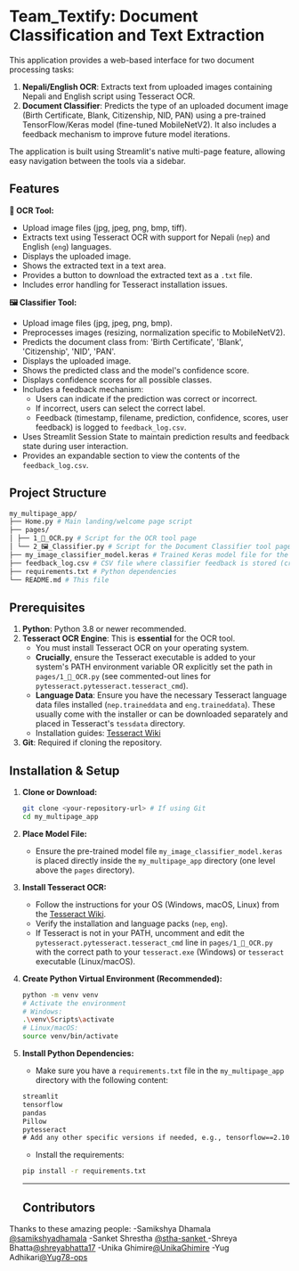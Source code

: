 # Team_Textify: Document Classification and Text Extraction

This application provides a web-based interface for two document processing tasks:
1.  **Nepali/English OCR**: Extracts text from uploaded images containing Nepali and English script using Tesseract OCR.
2.  **Document Classifier**: Predicts the type of an uploaded document image (Birth Certificate, Blank, Citizenship, NID, PAN) using a pre-trained TensorFlow/Keras model (fine-tuned MobileNetV2). It also includes a feedback mechanism to improve future model iterations.

The application is built using Streamlit's native multi-page feature, allowing easy navigation between the tools via a sidebar.

## Features

**📄 OCR Tool:**
*   Upload image files (jpg, jpeg, png, bmp, tiff).
*   Extracts text using Tesseract OCR with support for Nepali (`nep`) and English (`eng`) languages.
*   Displays the uploaded image.
*   Shows the extracted text in a text area.
*   Provides a button to download the extracted text as a `.txt` file.
*   Includes error handling for Tesseract installation issues.

**🖼️ Classifier Tool:**
*   Upload image files (jpg, jpeg, png, bmp).
*   Preprocesses images (resizing, normalization specific to MobileNetV2).
*   Predicts the document class from: 'Birth Certificate', 'Blank', 'Citizenship', 'NID', 'PAN'.
*   Displays the uploaded image.
*   Shows the predicted class and the model's confidence score.
*   Displays confidence scores for all possible classes.
*   Includes a feedback mechanism:
    *   Users can indicate if the prediction was correct or incorrect.
    *   If incorrect, users can select the correct label.
    *   Feedback (timestamp, filename, prediction, confidence, scores, user feedback) is logged to `feedback_log.csv`.
*   Uses Streamlit Session State to maintain prediction results and feedback state during user interaction.
*   Provides an expandable section to view the contents of the `feedback_log.csv`.

## Project Structure
``` bash
my_multipage_app/
├── Home.py # Main landing/welcome page script
├── pages/
│ ├── 1_📄_OCR.py # Script for the OCR tool page
│ └── 2_🖼️_Classifier.py # Script for the Document Classifier tool page
├── my_image_classifier_model.keras # Trained Keras model file for the classifier
├── feedback_log.csv # CSV file where classifier feedback is stored (created automatically)
├── requirements.txt # Python dependencies
└── README.md # This file
```

## Prerequisites

1.  **Python**: Python 3.8 or newer recommended.
2.  **Tesseract OCR Engine**: This is **essential** for the OCR tool.
    *   You must install Tesseract OCR on your operating system.
    *   **Crucially**, ensure the Tesseract executable is added to your system's PATH environment variable OR explicitly set the path in `pages/1_📄_OCR.py` (see commented-out lines for `pytesseract.pytesseract.tesseract_cmd`).
    *   **Language Data**: Ensure you have the necessary Tesseract language data files installed (`nep.traineddata` and `eng.traineddata`). These usually come with the installer or can be downloaded separately and placed in Tesseract's `tessdata` directory.
    *   Installation guides: [Tesseract Wiki](https://github.com/tesseract-ocr/tesseract/wiki)
3.  **Git**: Required if cloning the repository.

## Installation & Setup

1.  **Clone or Download:**
    ```bash
    git clone <your-repository-url> # If using Git
    cd my_multipage_app
    ```

2.  **Place Model File:**
    *   Ensure the pre-trained model file `my_image_classifier_model.keras` is placed directly inside the `my_multipage_app` directory (one level above the `pages` directory).

3.  **Install Tesseract OCR:**
    *   Follow the instructions for your OS (Windows, macOS, Linux) from the [Tesseract Wiki](https://github.com/tesseract-ocr/tesseract/wiki).
    *   Verify the installation and language packs (`nep`, `eng`).
    *   If Tesseract is not in your PATH, uncomment and edit the `pytesseract.pytesseract.tesseract_cmd` line in `pages/1_📄_OCR.py` with the correct path to your `tesseract.exe` (Windows) or `tesseract` executable (Linux/macOS).

4.  **Create Python Virtual Environment (Recommended):**
    ```bash
    python -m venv venv
    # Activate the environment
    # Windows:
    .\venv\Scripts\activate
    # Linux/macOS:
    source venv/bin/activate
    ```

5.  **Install Python Dependencies:**
    *   Make sure you have a `requirements.txt` file in the `my_multipage_app` directory with the following content:
      ```txt
      streamlit
      tensorflow
      pandas
      Pillow
      pytesseract
      # Add any other specific versions if needed, e.g., tensorflow==2.10.0
      ```
    *   Install the requirements:
      ```bash
      pip install -r requirements.txt
      ```
      ---------
    ## Contributors

Thanks to these amazing people:
-Samikshya Dhamala [@samikshyadhamala](https://github.com/samikshyadhamala)
-Sanket Shrestha [@stha-sanket ](@https://github.com/stha-sanket)
-Shreya Bhatta[@shreyabhatta17](https://github.com/shreyabhatta17)
-Unika Ghimire[@UnikaGhimire](https://github.com/UnikaGhimire)
-Yug Adhikari[@Yug78-ops](https://github.com/Yug78-ops)



